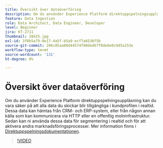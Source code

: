 ```yaml
---
title: Översikt över dataöverföring
description: Om du använder Experience Platform direktuppspelningsuppläsning kan du vara säker på att alla data du skickar blir tillgängliga i kundprofilen i realtid. Dessa data kan hämtas från CRM- och ERP-system eller från någon annan källa som kan kommunicera via HTTP eller en offentlig molninfrastruktur.
feature: Data Ingestion
role: Data Architect, Data Engineer, Developer
level: Beginner
jira: KT-2711
thumbnail: 28425.jpg
exl-id: 3f0b5a79-0e17-4a5f-b5a9-ecf7a6536f5b
source-git-commit: 286c85aa88d44574f00ded67f0de8e0c945a153e
workflow-type: tm+mt
source-wordcount: '131'
ht-degree: 0%

---
```


# Översikt över dataöverföring

Om du använder Experience Platform direktuppspelningsuppläsning kan du vara säker på att alla data du skickar blir tillgängliga i kundprofilen i realtid. Dessa data kan hämtas från CRM- och ERP-system, eller från någon annan källa som kan kommunicera via HTTP eller en offentlig molninfrastruktur. Sedan kan ni använda dessa data för segmentering i realtid och för att aktivera andra marknadsföringsprocesser. Mer information finns i [Direktuppspelningsdokumentationen](https://experienceleague.adobe.com/en/docs/experience-platform/ingestion/streaming/overview).

>[!VIDEO](https://video.tv.adobe.com/v/28425?learn=on&enablevpops)
